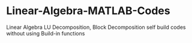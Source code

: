 # Linear-Algebra-MATLAB-Codes
Linear Algebra LU Decomposition, Block Decomposition self build codes without using Build-in functions
